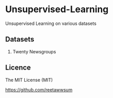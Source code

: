 # Unsupervised-Learning
Unsupervised Learning on various datasets

## Datasets
1. Twenty Newsgroups

## Licence
The MIT License (MIT)

https://github.com/reetawwsum
